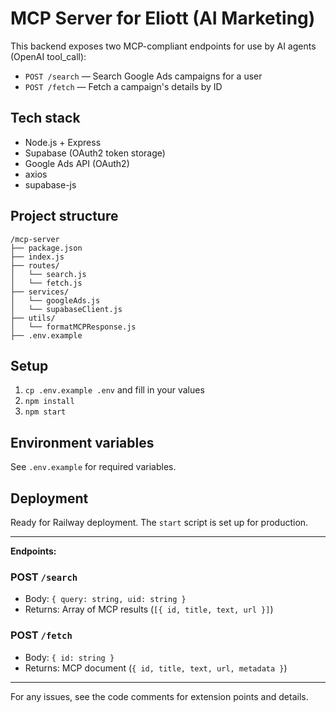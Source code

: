 # MCP Server for Eliott (AI Marketing)

This backend exposes two MCP-compliant endpoints for use by AI agents (OpenAI tool_call):

- `POST /search` — Search Google Ads campaigns for a user
- `POST /fetch` — Fetch a campaign's details by ID

## Tech stack
- Node.js + Express
- Supabase (OAuth2 token storage)
- Google Ads API (OAuth2)
- axios
- supabase-js

## Project structure
```
/mcp-server
├── package.json
├── index.js
├── routes/
│   └── search.js
│   └── fetch.js
├── services/
│   └── googleAds.js
│   └── supabaseClient.js
├── utils/
│   └── formatMCPResponse.js
├── .env.example
```

## Setup
1. `cp .env.example .env` and fill in your values
2. `npm install`
3. `npm start`

## Environment variables
See `.env.example` for required variables.

## Deployment
Ready for Railway deployment. The `start` script is set up for production.

---

**Endpoints:**

### POST `/search`
- Body: `{ query: string, uid: string }`
- Returns: Array of MCP results (`[{ id, title, text, url }]`)

### POST `/fetch`
- Body: `{ id: string }`
- Returns: MCP document (`{ id, title, text, url, metadata }`)

---

For any issues, see the code comments for extension points and details.
